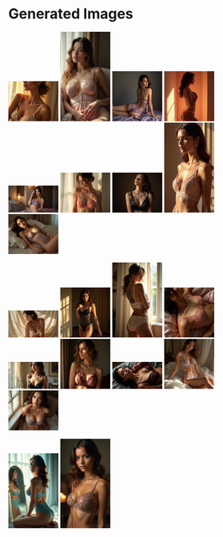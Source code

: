 # Generated Images



<img src="2025_06_21_01.webp" width="100"/> <img src="2025_06_21_02.webp" width="100"/> <img src="2025_06_21_03.webp" width="100"/> <img src="2025_06_21_04.webp" width="100"/> <img src="2025_06_21_05.webp" width="100"/> <img src="2025_06_21_06.webp" width="100"/> <img src="2025_06_21_07.webp" width="100"/> <img src="2025_06_21_08.webp" width="100"/> <img src="2025_06_21_09.webp" width="100"/>

<img src="2025_06_21_10.webp" width="100"/> <img src="2025_06_21_11.webp" width="100"/> <img src="2025_06_21_12.webp" width="100"/> <img src="2025_06_21_13.webp" width="100"/> <img src="2025_06_21_14.webp" width="100"/> <img src="2025_06_21_15.webp" width="100"/> <img src="2025_06_21_16.webp" width="100"/> <img src="2025_06_21_17.webp" width="100"/> <img src="2025_06_21_18.webp" width="100"/>

<img src="2025_06_21_19.webp" width="100"/> <img src="2025_06_21_20.webp" width="100"/>